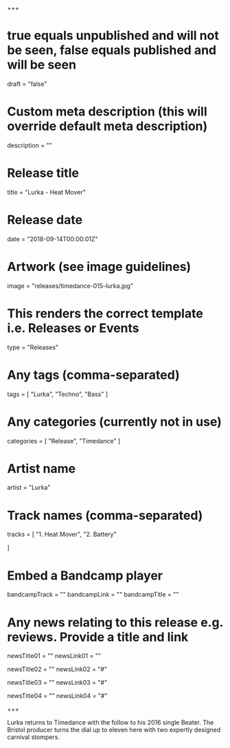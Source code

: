 +++

# true equals unpublished and will not be seen, false equals published and will be seen
draft = "false"

# Custom meta description (this will override default meta description)
description = ""

# Release title
title = "Lurka - Heat Mover"

# Release date
date = "2018-09-14T00:00:01Z"

# Artwork (see image guidelines)
image = "releases/timedance-015-lurka.jpg"

# This renders the correct template i.e. Releases or Events
type = "Releases"

# Any tags (comma-separated)
tags = [ 
	"Lurka", 
	"Techno",
	"Bass"
]

# Any categories (currently not in use)
categories = [ 
	"Release", 
	"Timedance" 
]

# Artist name
artist = "Lurka"

# Track names (comma-separated)
tracks = [
	"1. Heat Mover",
	"2. Battery"
	
]

# Embed a Bandcamp player
bandcampTrack = ""
bandcampLink = ""
bandcampTitle = ""

# Any news relating to this release e.g. reviews. Provide a title and link
newsTitle01 = ""
newsLink01 = ""

newsTitle02 = ""
newsLink02 = "#"

newsTitle03 = ""
newsLink03 = "#"

newsTitle04 = ""
newsLink04 = "#"

+++

<!-- Provide a summary/statement below -->
Lurka returns to Timedance with the follow to his 2016 single Beater. The Bristol producer turns the dial up to eleven here with two expertly designed carnival stompers. 
